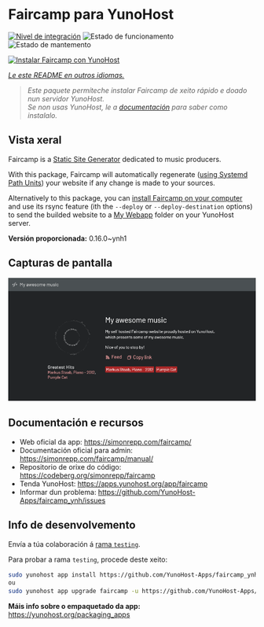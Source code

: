 <!--
NOTA: Este README foi creado automáticamente por <https://github.com/YunoHost/apps/tree/master/tools/readme_generator>
NON debe editarse manualmente.
-->

# Faircamp para YunoHost

[![Nivel de integración](https://dash.yunohost.org/integration/faircamp.svg)](https://ci-apps.yunohost.org/ci/apps/faircamp/) ![Estado de funcionamento](https://ci-apps.yunohost.org/ci/badges/faircamp.status.svg) ![Estado de mantemento](https://ci-apps.yunohost.org/ci/badges/faircamp.maintain.svg)

[![Instalar Faircamp con YunoHost](https://install-app.yunohost.org/install-with-yunohost.svg)](https://install-app.yunohost.org/?app=faircamp)

*[Le este README en outros idiomas.](./ALL_README.md)*

> *Este paquete permíteche instalar Faircamp de xeito rápido e doado nun servidor YunoHost.*  
> *Se non usas YunoHost, le a [documentación](https://yunohost.org/install) para saber como instalalo.*

## Vista xeral

Faircamp is a [Static Site Generator](https://en.wikipedia.org/wiki/Static_site_generator) dedicated to music producers.

With this package, Faircamp will automatically regenerate ([using Systemd Path Units](https://www.putorius.net/systemd-path-units.html)) your website if any change is made to your sources.

Alternatively to this package, you can [install Faircamp on your computer](https://simonrepp.com/faircamp/manual/installation.html) and use its rsync feature (ith the `--deploy` or `--deploy-destination` options) to send the builded website to a [My Webapp](https://apps.yunohost.org/app/my_webapp) folder on your YunoHost server.


**Versión proporcionada:** 0.16.0~ynh1

## Capturas de pantalla

![Captura de pantalla de Faircamp](./doc/screenshots/faircamp-screenshot.png)

## Documentación e recursos

- Web oficial da app: <https://simonrepp.com/faircamp/>
- Documentación oficial para admin: <https://simonrepp.com/faircamp/manual/>
- Repositorio de orixe do código: <https://codeberg.org/simonrepp/faircamp>
- Tenda YunoHost: <https://apps.yunohost.org/app/faircamp>
- Informar dun problema: <https://github.com/YunoHost-Apps/faircamp_ynh/issues>

## Info de desenvolvemento

Envía a túa colaboración á [rama `testing`](https://github.com/YunoHost-Apps/faircamp_ynh/tree/testing).

Para probar a rama `testing`, procede deste xeito:

```bash
sudo yunohost app install https://github.com/YunoHost-Apps/faircamp_ynh/tree/testing --debug
ou
sudo yunohost app upgrade faircamp -u https://github.com/YunoHost-Apps/faircamp_ynh/tree/testing --debug
```

**Máis info sobre o empaquetado da app:** <https://yunohost.org/packaging_apps>
